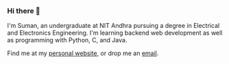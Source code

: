 <!--
**meskv/meskv** is a ✨ _special_ ✨ repository because its `README.md` (this file) appears on your GitHub profile.

Here are some ideas to get you started:

- 🔭 I’m currently working on ...
- 🌱 I’m currently learning ...
- 👯 I’m looking to collaborate on ...
- 🤔 I’m looking for help with ...
- 💬 Ask me about ...
- 📫 How to reach me: ...
- 😄 Pronouns: ...
- ⚡ Fun fact: ...
-->

### Hi there 👋

I'm Suman, an undergraduate at NIT Andhra pursuing a degree in Electrical and Electronics Engineering. I'm learning backend web development as well as programming with Python, C, and Java.

Find me at my [personal website](https://meskv.netlify.app/), or drop me an [email](mailto:krsk1495@gmail.com).
